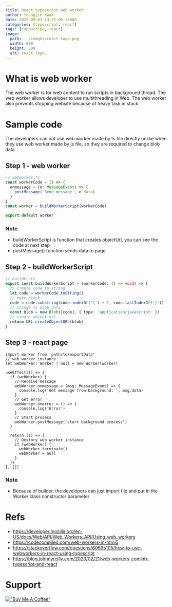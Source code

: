 ```yaml
---
title: React typescript web worker
author: Youngjin Kwak
date: 2022-09-03 13:21:00 +0800
categories: [typescript, react]
tags: [typescript, react]
image:
  path: ../images/react-logo.png
  width: 800
  height: 500
  alt: react-logo.
---
```

# What is web worker
The web worker is for web content to run scripts in background thread. The web worker allows developer to use multithreading in Web.
The web worker also prevents stopping website because of heavy task in stack

# Sample code
The developers can not use web worker made by ts file directly unlike when they use web worker made by js file, so they are required to change
blob data
## Step 1 - web worker
```typescript
// webworker.ts
const workerCode = () => {
  onmessage = (e: MessageEvent) => {
    postMessage('Send message', e.data)
  }
}
const worker = buildWorkerScript(workerCode)

export default worker
```
### Note
- buildWorkerScript is function that creates objectUrl, you can see the code at next step
- postMessage() function sends data to page

## Step 2 - buildWorkerScript
```typescript
// builder.ts
export const buildWorkerScript = (workerCode: () => void) => {
  // create code to string
  let code = workerCode.toString()
  // make block
  code = code.substring(code.indexOf('{') + 1, code.lastIndexOf('}'))
  // Change to blob data
  const blob = new Blob([code], { type: 'application/javascript' })
  // create object url
  return URL.createObjectURL(blob)
}
```

## Step 3 - react page
```tsx
import worker from 'path/to/exportData'
// web worker instance
let webWorker: Worker | null = new Worker(worker)

useEffect(() => {
  if (webWorker) {
    // Receive message
    webWorker.onmessage = (msg: MessageEvent) => {
      console.log('Get message from background: ', msg.data)
    }
    // Get error
    webWorker.onerror = () => {
      console.log('Error')
    }
    // Start process
    webWorker.postMessage('start background process')
  }

  return (() => {
    // Destory web worker instance
    if (webWorker) {
      webWorker.terminate()
      webWorker = null
    }
  })
}, [])
```
### Note
- Because of builder, the developers can just import file and put in the Worker class constructor parameter

# Refs
- https://developer.mozilla.org/en-US/docs/Web/API/Web_Workers_API/Using_web_workers
- https://codecompiled.com/web-workers-in-html5
- https://stackoverflow.com/questions/60695105/how-to-use-webworkers-in-react-using-typescript
- https://blog.johnnyreilly.com/2020/02/21/web-workers-comlink-typescript-and-react

# Support
[!["Buy Me A Coffee"](https://www.buymeacoffee.com/assets/img/custom_images/orange_img.png)](https://www.buymeacoffee.com/youngjinkwak)
